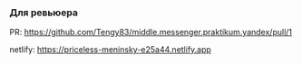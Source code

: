 ### Для ревьюера
PR: https://github.com/Tengy83/middle.messenger.praktikum.yandex/pull/1

netlify: https://priceless-meninsky-e25a44.netlify.app
